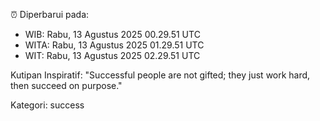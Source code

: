 ⏰ Diperbarui pada:
- WIB: Rabu, 13 Agustus 2025 00.29.51 UTC
- WITA: Rabu, 13 Agustus 2025 01.29.51 UTC
- WIT: Rabu, 13 Agustus 2025 02.29.51 UTC

Kutipan Inspiratif:
"Successful people are not gifted; they just work hard, then succeed on purpose."


Kategori: success

